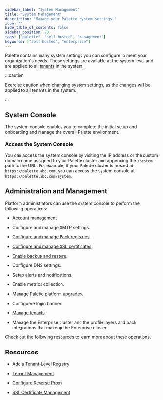 ```yaml
---
sidebar_label: "System Management"
title: "System Management"
description: "Manage your Palette system settings."
icon: ""
hide_table_of_contents: false
sidebar_position: 20
tags: ["palette", "self-hosted", "management"]
keywords: ["self-hosted", "enterprise"]
---
```


Palette contains many system settings you can configure to meet your organization's needs. These settings are available at the system level and are applied to all [tenants](../../glossary-all.md#tenant) in the system. 



:::caution

Exercise caution when changing system settings, as the changes will be applied to all tenants in the system.

:::



## System Console

The system console enables you to complete the initial setup and onboarding and manage the overall Palette environment.

### Access the System Console

You can access the system console by visiting the IP address or the custom domain name assigned to your Palette cluster and appending the `/system` path to the URL. For example, if your Palette cluster is hosted at `https://palette.abc.com`, you can access the system console at `https://palette.abc.com/system`.


## Administration and Management

Platform administrators can use the system console to perform the following operations:

- [Account management](account-management/account-management.md)

- Configure and manage SMTP settings.

- [Configure and manage Pack registries](add-registry.md).

- [Configure and manage SSL certificates](ssl-certificate-management.md).

- [Enable backup and restore](backup-restore.md).

- Configure DNS settings.

- Setup alerts and notifications.

- Enable metrics collection.

- Manage Palette platform upgrades.

- Configuere login banner.

- [Manage tenants](tenant-management.md).

- Manage the Enterprise cluster and the profile layers and pack integrations that makeup the Enterprise cluster.

Check out the following resources to learn more about these operations.

## Resources


- [Add a Tenant-Level Registry](add-registry.md)


- [Tenant Management](tenant-management.md)


- [Configure Reverse Proxy](reverse-proxy.md)


- [SSL Certificate Management](ssl-certificate-management.md)
